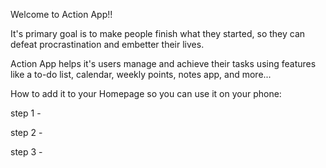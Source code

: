 Welcome to Action App!!

It's primary goal is to make people finish what they started, 
so they can defeat procrastination and embetter their lives.

Action App helps it's users manage and achieve their tasks using features like a to-do list, 
calendar, weekly points, notes app, and more...
<br>

How to add it to your Homepage so you can use it on your phone:

step 1 - 

step 2 -

step 3 -




